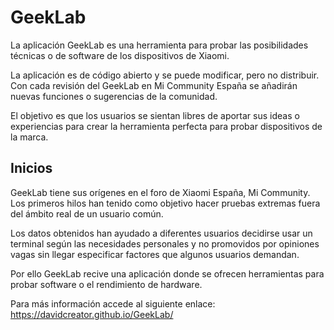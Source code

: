 # GeekLab
La aplicación GeekLab es una herramienta para probar las posibilidades técnicas o de software de los dispositivos de Xiaomi.

La aplicación es de código abierto y se puede modificar, pero no distribuir. Con cada revisión del GeekLab en Mi Community España se añadirán nuevas funciones o sugerencias de la comunidad.

El objetivo es que los usuarios se sientan libres de aportar sus ideas o experiencias para crear la herramienta perfecta para probar dispositivos de la marca.

## Inicios

GeekLab tiene sus orígenes en el foro de Xiaomi España, Mi Community. Los primeros hilos han tenido como objetivo hacer pruebas extremas fuera del ámbito real de un usuario común.

Los datos obtenidos han ayudado a diferentes usuarios decidirse usar un terminal según las necesidades personales y no promovidos por opiniones vagas sin llegar especificar factores que algunos usuarios demandan.

Por ello GeekLab recive una aplicación donde se ofrecen herramientas para probar software o el rendimiento de hardware.

Para más información accede al siguiente enlace: https://davidcreator.github.io/GeekLab/
